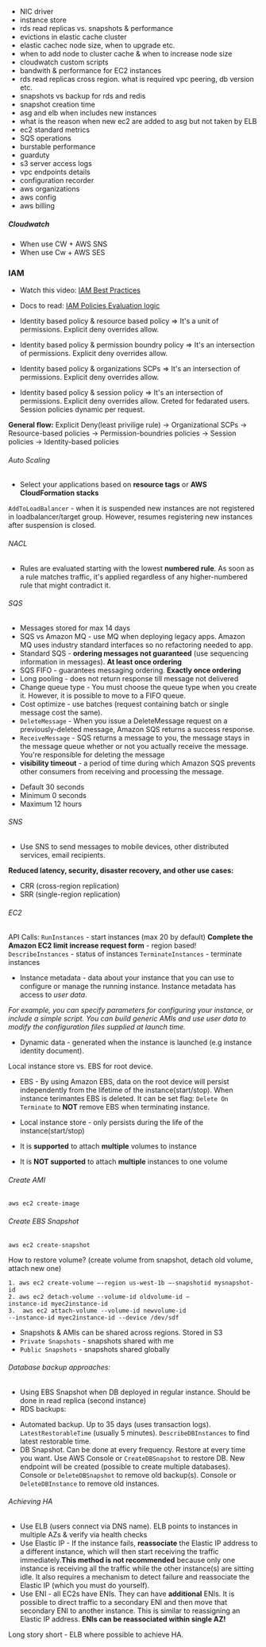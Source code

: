 * NIC driver
* instance store
* rds read replicas vs. snapshots & performance
* evictions in elastic cache cluster
* elastic cachec node size, when to upgrade etc.
* when to add node to cluster cache & when to increase node size
* cloudwatch custom scripts
* bandwith & performance for EC2 instances
* rds read replicas cross region. what is required vpc peering, db version etc.
* snapshots vs backup for rds and redis
* snapshot creation time
* asg and elb when includes new instances
* what is the reason when new ec2 are added to asg but not taken by ELB
* ec2 standard metrics
* SQS operations
* burstable performance
* guarduty
* s3 server access logs
* vpc endpoints details
* configuration recorder
* aws organizations
* aws config
* aws billing 



##### Cloudwatch
* When use CW + AWS SNS
* When use Cw + AWS SES

### IAM
* Watch this video: [IAM Best Practices](https://www.youtube.com/watch?v=_wiGpBQGCjU)
* Docs to read: [IAM Policies Evaluation logic](https://docs.aws.amazon.com/IAM/latest/UserGuide/reference_policies_evaluation-logic.html#policy-eval-denyallow)

* Identity based policy & resource based policy => It's a unit of permissions. Explicit deny overrides allow.
* Identity based policy & permission boundry policy => It's an intersection of permissions. Explicit deny overrides allow.
* Identity based policy & organizations SCPs => It's an intersection of permissions. Explicit deny overrides allow.
* Identity based policy & session policy => It's an intersection of permissions. Explicit deny overrides allow. Creted for fedarated users. Session policies dynamic per request.

**General flow:** Explicit Deny(least privilige rule) -> Organizational SCPs -> Resource-based policies -> Permission-boundries policies -> Session policies -> Identity-based policies

###### Auto Scaling
* Select your applications based on **resource tags** or **AWS CloudFormation stacks**

`AddToLoadBalancer` - when it is suspended new instances are not registered in loadbalancer/target group. However, resumes registering new instances after suspension is closed.


###### NACL
* Rules are evaluated starting with the lowest **numbered rule**. As soon as a rule matches traffic, it's applied regardless of any higher-numbered rule that might contradict it.

###### SQS
* Messages stored for max 14 days
* SQS vs Amazon MQ - use MQ when deploying legacy apps. Amazon MQ uses industry standard interfaces so no refactoring needed to app.
* Standard SQS - **ordering messages not guaranteed** (use sequencing information in messages). **At least once ordering**
* SQS FIFO - guarantees messaging ordering. **Exactly once ordering**
* Long pooling - does not return response till message not delivered
* Change queue type -  You must choose the queue type when you create it. However, it is possible to move to a FIFO queue.
* Cost optimize - use batches (request containing batch or single message cost the same).
* `DeleteMessage` - When you issue a DeleteMessage request on a previously-deleted message, Amazon SQS returns a success response.
* `ReceiveMessage` -  SQS returns a message to you, the message stays in the message queue whether or not you actually receive the message. You're responsible for deleting the message
* **visibility timeout** - a period of time during which Amazon SQS prevents other consumers from receiving and processing the message.
 - Default 30 seconds
 - Minimum 0 seconds
 - Maximum 12 hours

###### SNS
* Use SNS to send messages to mobile devices, other distributed services, email recipients.




**Reduced latency, security, disaster recovery, and other use cases:**
* CRR (cross-region replication)
* SRR (single-region replication)

###### EC2
API Calls:
`RunInstances` - start instances (max 20 by default)
**Complete the Amazon EC2 limit increase request form** - region based!
`DescribeInstances` - status of instances
`TerminateInstances` - terminate instances

* Instance metadata - data about your instance that you can use to configure or manage the running instance. Instance metadata has access to *user data*. 

*For example, you can specify parameters for configuring your instance, or include a simple script. You can build generic AMIs and use user data to modify the configuration files supplied at launch time.*

* Dynamic data - generated when the instance is launched (e.g instance identity document).

Local instance store vs. EBS for root device.
* EBS - By using Amazon EBS, data on the root device will persist independently from the lifetime of the instance(start/stop). When instance terimantes EBS is deleted. It can be set flag: `Delete On Terminate` to **NOT** remove EBS when terminating instance.
* Local instance store - only persists during the life of the instance(start/stop)

* It is **supported** to attach **multiple** volumes to instance
* It is **NOT supported** to attach **multiple** instances to one volume


###### Create AMI
```
aws ec2 create-image
```
###### Create EBS Snapshot
```
aws ec2 create-snapshot
```
How to restore volume? (create volume from snapshot, detach old volume, attach new one)
```
1. aws ec2 create-volume –-region us-west-1b –-snapshotid mysnapshot-id
2. aws ec2 detach-volume --volume-id oldvolume-id –
instance-id myec2instance-id
3.  aws ec2 attach-volume --volume-id newvolume-id
--instance-id myec2instance-id --device /dev/sdf
```
*  Snapshots & AMIs can be shared across regions. Stored in S3
* `Private Snapshots` - snapshots shared with me
* `Public Snapshots` - snapshots shared globally

###### Database backup approaches:
* Using EBS Snapshot when DB deployed in regular instance. Should be done in read replica (second instance)
* RDS backups:
 - Automated backup. Up to 35 days (uses transaction logs). `LatestRestorableTime` (usually 5 minutes). `DescribeDBInstances` to find latest restorable time.
 - DB Snapshot. Can be done at every frequency. Restore at every time you want. Use AWS Console or `CreateDBSnapshot` to restore DB. New endpoint will be created (possible to create multiple databases). Console or `DeleteDBSnapshot` to remove old backup(s). Console or `DeleteDBInstance` to remove old instances.

###### Achieving HA
 * Use ELB (users connect via DNS name). ELB points to instances in multiple AZs & verify via health checks
 * Use Elastic IP - If the instance fails, **reassociate** the Elastic IP address to a different instance, which will then start receiving the traffic immediately.**This method is not recommended** because only one instance is receiving all the traffic while the other instance(s) are sitting idle. It also requires a mechanism to detect failure and reassociate the Elastic IP (which you must do yourself).
 * Use ENI - all EC2s have ENIs. They can have **additional** ENIs.
 It is possible to direct traffic to a secondary ENI and then move that secondary ENI to another instance. This is similar to reassigning an Elastic IP address. **ENIs can be reassociated within single AZ!**

Long story short - ELB where possible to achieve HA.

